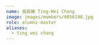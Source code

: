 ```yaml
---
name: 張庭維 Ting-Wei Chang 
image: images/members/0856140.jpg 
role: alumni-master
aliases:
  - ting wei chang
---
```

